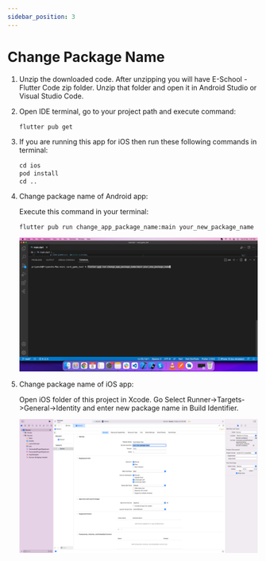 ```yaml
---
sidebar_position: 3
---
```


# Change Package Name

1. Unzip the downloaded code. After unzipping you will have E-School - Flutter Code zip folder. Unzip that folder and open it in Android Studio or Visual Studio Code.

2. Open IDE terminal, go to your project path and execute command:
   ```
   flutter pub get
   ```
   
3. If you are running this app for iOS then run these following commands in terminal:
   ```
   cd ios
   pod install
   cd ..
   ```
   
4. Change package name of Android app:
   
   Execute this command in your terminal:
   ```
   flutter pub run change_app_package_name:main your_new_package_name
   ```
   
   ![Change Package Name](../static/images/app/changePackageName.png)
   
5. Change package name of iOS app:
   
   Open iOS folder of this project in Xcode. Go Select Runner->Targets->General->Identity and enter new package name in Build Identifier.
   
   ![Change iOS Package Name](../static/images/app/changePackageName1.png) 